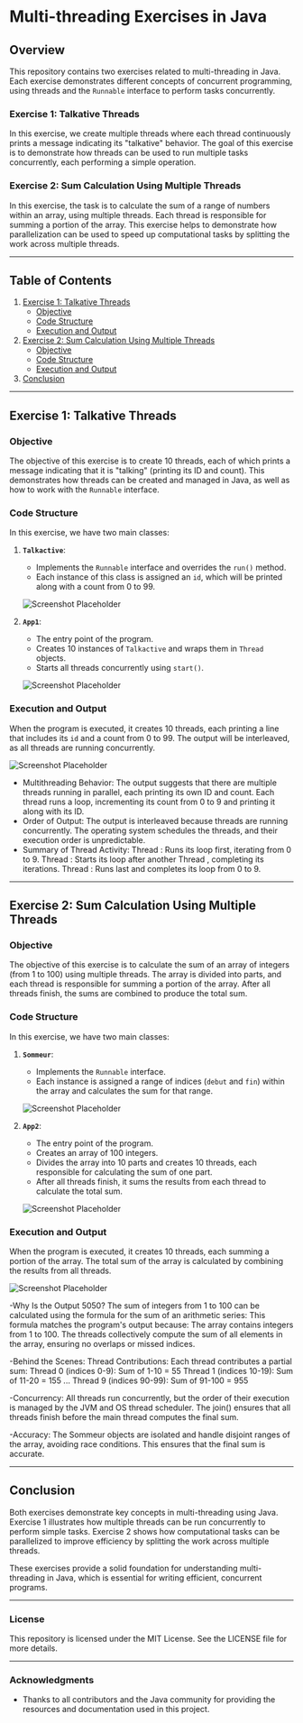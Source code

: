 # Multi-threading Exercises in Java 

## Overview

This repository contains two exercises related to multi-threading in Java. Each exercise demonstrates different concepts of concurrent programming, using threads and the `Runnable` interface to perform tasks concurrently.

### Exercise 1: Talkative Threads
In this exercise, we create multiple threads where each thread continuously prints a message indicating its "talkative" behavior. The goal of this exercise is to demonstrate how threads can be used to run multiple tasks concurrently, each performing a simple operation.

### Exercise 2: Sum Calculation Using Multiple Threads
In this exercise, the task is to calculate the sum of a range of numbers within an array, using multiple threads. Each thread is responsible for summing a portion of the array. This exercise helps to demonstrate how parallelization can be used to speed up computational tasks by splitting the work across multiple threads.

---

## Table of Contents
1. [Exercise 1: Talkative Threads](#exercise-1-talkative-threads)
   - [Objective](#objective)
   - [Code Structure](#code-structure)
   - [Execution and Output](#execution-and-output)
2. [Exercise 2: Sum Calculation Using Multiple Threads](#exercise-2-sum-calculation-using-multiple-threads)
   - [Objective](#objective-1)
   - [Code Structure](#code-structure-1)
   - [Execution and Output](#execution-and-output-1)
3. [Conclusion](#conclusion)

---

## Exercise 1: Talkative Threads

### Objective
The objective of this exercise is to create 10 threads, each of which prints a message indicating that it is "talking" (printing its ID and count). This demonstrates how threads can be created and managed in Java, as well as how to work with the `Runnable` interface.

### Code Structure

In this exercise, we have two main classes:

1. **`Talkactive`**:
    - Implements the `Runnable` interface and overrides the `run()` method.
    - Each instance of this class is assigned an `id`, which will be printed along with a count from 0 to 99.
      
   ![Screenshot Placeholder](https://github.com/malakzaidi/Tps_POO_SDIA1/blob/main/src/Tp7/screenshots/2.PNG)

2. **`App1`**:
    - The entry point of the program.
    - Creates 10 instances of `Talkactive` and wraps them in `Thread` objects.
    - Starts all threads concurrently using `start()`.
      
   ![Screenshot Placeholder](https://github.com/malakzaidi/Tps_POO_SDIA1/blob/main/src/Tp7/screenshots/1.PNG)

### Execution and Output
When the program is executed, it creates 10 threads, each printing a line that includes its `id` and a count from 0 to 99. The output will be interleaved, as all threads are running concurrently.

   ![Screenshot Placeholder](https://github.com/malakzaidi/Tps_POO_SDIA1/blob/main/src/Tp7/screenshots/output1.PNG)

  - Multithreading Behavior:
   The output suggests that there are multiple threads running in parallel, each printing its own ID and count.
   Each thread runs a loop, incrementing its count from 0 to 9 and printing it along with its ID.
  - Order of Output:
   The output is interleaved because threads are running concurrently. The operating system schedules the threads, and their execution order is unpredictable.
  - Summary of Thread Activity: 
    Thread : Runs its loop first, iterating from 0 to 9.
    Thread : Starts its loop after another Thread , completing its iterations.
    Thread : Runs last and completes its loop from 0 to 9.
   
---

## Exercise 2: Sum Calculation Using Multiple Threads

### Objective
The objective of this exercise is to calculate the sum of an array of integers (from 1 to 100) using multiple threads. The array is divided into parts, and each thread is responsible for summing a portion of the array. After all threads finish, the sums are combined to produce the total sum.

### Code Structure

In this exercise, we have two main classes:

1. **`Sommeur`**:
    - Implements the `Runnable` interface.
    - Each instance is assigned a range of indices (`debut` and `fin`) within the array and calculates the sum for that range.
      
   ![Screenshot Placeholder](https://github.com/malakzaidi/Tps_POO_SDIA1/blob/main/src/Tp7/screenshots/3.PNG)

2. **`App2`**:
    - The entry point of the program.
    - Creates an array of 100 integers.
    - Divides the array into 10 parts and creates 10 threads, each responsible for calculating the sum of one part.
    - After all threads finish, it sums the results from each thread to calculate the total sum.
      
   ![Screenshot Placeholder](https://github.com/malakzaidi/Tps_POO_SDIA1/blob/main/src/Tp7/screenshots/4.PNG)

### Execution and Output
When the program is executed, it creates 10 threads, each summing a portion of the array. The total sum of the array is calculated by combining the results from all threads.

   ![Screenshot Placeholder](https://github.com/malakzaidi/Tps_POO_SDIA1/blob/main/src/Tp7/screenshots/output2.PNG)

 -Why Is the Output 5050?
  The sum of integers from 1 to 100 can be calculated using the formula for the sum of an arithmetic series:
  This formula matches the program's output because:
  The array contains integers from 1 to 100.
  The threads collectively compute the sum of all elements in the array, ensuring no overlaps or missed indices.

  -Behind the Scenes:
   Thread Contributions: Each thread contributes a partial sum:
   Thread 0 (indices 0-9): Sum of 1-10 = 55
   Thread 1 (indices 10-19): Sum of 11-20 = 155
   ...
   Thread 9 (indices 90-99): Sum of 91-100 = 955

-Concurrency:
   All threads run concurrently, but the order of their execution is managed by the JVM and OS thread scheduler.
   The join() ensures that all threads finish before the main thread computes the final sum.

-Accuracy:
   The Sommeur objects are isolated and handle disjoint ranges of the array, avoiding race conditions.
   This ensures that the final sum is accurate.

---

## Conclusion
   Both exercises demonstrate key concepts in multi-threading using Java. Exercise 1 illustrates how multiple threads can be run concurrently to perform simple tasks. Exercise 2 shows how computational tasks can 
   be parallelized to improve efficiency by splitting the work across multiple threads.

These exercises provide a solid foundation for understanding multi-threading in Java, which is essential for writing efficient, concurrent programs.

---

### License
This repository is licensed under the MIT License. See the LICENSE file for more details.

---

### Acknowledgments
- Thanks to all contributors and the Java community for providing the resources and documentation used in this project.

